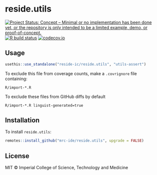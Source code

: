 # reside.utils

<!-- badges: start -->
[![Project Status: Concept – Minimal or no implementation has been done yet, or the repository is only intended to be a limited example, demo, or proof-of-concept.](https://www.repostatus.org/badges/latest/concept.svg)](https://www.repostatus.org/#concept)
[![R build status](https://github.com/reside-ic/reside.utils/workflows/R-CMD-check/badge.svg)](https://github.com/reside-ic/reside.utils/actions/workflows/R-CMD-check.yaml)
[![codecov.io](https://codecov.io/github/mrc-ide/reside.utils/coverage.svg?branch=main)](https://codecov.io/github/mrc-ide/reside.utils?branch=main)
<!-- badges: end -->

## Usage

```r
usethis::use_standalone("reside-ic/reside.utils", "utils-assert")
```

To exclude this file from coverage counts, make a `.covrignore` file containing:

```
R/import-*.R
```

To exclude these files from GitHub diffs by default

```
R/import-*.R linguist-generated=true
```

## Installation

To install `reside.utils`:

```r
remotes::install_github("mrc-ide/reside.utils", upgrade = FALSE)
```

## License

MIT © Imperial College of Science, Technology and Medicine
